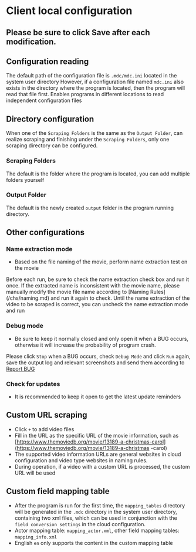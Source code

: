 # Client local configuration

## Please be sure to click Save after each modification.

## Configuration reading
The default path of the configuration file is `.mdc/mdc.ini` located in the system user directory
However, if a configuration file named `mdc.ini` also exists in the directory where the program is located, then the program will read that file first. Enables programs in different locations to read independent configuration files

## Directory configuration
When one of the `Scraping Folders` is the same as the `Output Folder`, can realize scraping and finishing under the `Scraping Folders`, only one scraping directory can be configured.
### Scraping Folders
The default is the folder where the program is located, you can add multiple folders yourself
### Output Folder
The default is the newly created `output` folder in the program running directory.

## Other configurations
### Name extraction mode
* Based on the file naming of the movie, perform name extraction test on the movie

Before each run, be sure to check the name extraction check box and run it once.
If the extracted name is inconsistent with the movie name, please manually modify the movie file name according to [Naming Rules] (/chs/naming.md) and run it again to check.
Until the name extraction of the video to be scraped is correct, you can uncheck the name extraction mode and run

### Debug mode
* Be sure to keep it normally closed and only open it when a BUG occurs, otherwise it will increase the probability of program crash.

Please click `Stop` when a BUG occurs, check `Debug Mode` and click `Run` again, save the output log and relevant screenshots and send them according to [Report BUG](/chs/bug_report.md)

### Check for updates
* It is recommended to keep it open to get the latest update reminders

## Custom URL scraping
* Click `+` to add video files
* Fill in the URL as the specific URL of the movie information, such as [https://www.themoviedb.org/movie/13189-a-christmas-carol](https://www.themoviedb.org/movie/13189-a-christmas -carol)
* The supported video information URLs are general websites in cloud configuration and video type websites in naming rules.
* During operation, if a video with a custom URL is processed, the custom URL will be used

## Custom field mapping table
* After the program is run for the first time, the `mapping_tables` directory will be generated in the `.mdc` directory in the system user directory, containing two xml files, which can be used in conjunction with the `field conversion settings` in the cloud configuration.
* Actor mapping table: `mapping_actor.xml`, other field mapping tables: `mapping_info.xml`
* English `en` only supports the content in the custom mapping table